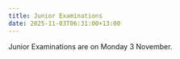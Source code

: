 ```yaml
---
title: Junior Examinations
date: 2025-11-03T06:31:00+13:00
---
```

Junior Examinations are on Monday 3 November.
